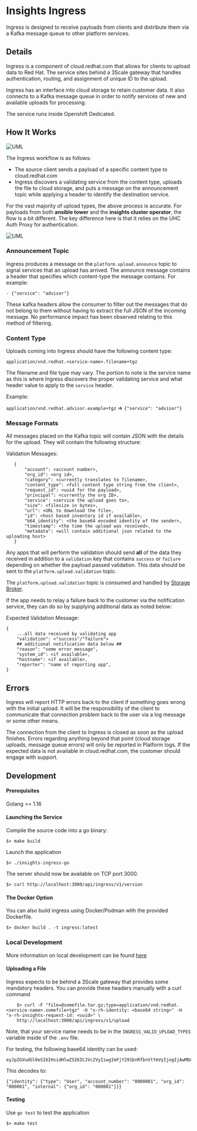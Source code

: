 # Insights Ingress

Ingress is designed to receive payloads from clients and distribute them via a
Kafka message queue to other platform services.

## Details

Ingress is a component of cloud.redhat.com that allows for clients to upload data
to Red Hat. The service sites behind a 3Scale gateway that handles authentication,
routing, and assignment of unique ID to the upload.

Ingress has an interface into cloud storage to retain customer data. It also connects
to a Kafka message queue in order to notify services of new and available uploads
for processing.

The service runs inside Openshift Dedicated.

## How It Works

![UML](https://www.plantuml.com/plantuml/png/ZPDBZzem4CVl-HIZS6cbXOOam8e3scDFLG-SoY8qSIR1me_KTf1On7UlJHwxAvMgEU7__EOnVviNwz2uLWhWgZPaRTJuCsUyGUM02KxAVP8oor3G9sd8z2Xt5sW4kaeREMiReR6SMJ9dpaYXf4S8AgLRnIWgqM61bi1c3Hc9AhJlffXkkjPhty_o-kZij0j0WvTG9UhYqqq_psEm1pwGx4Zi11KNlZD_eoVeXmQ5qfyabHp1NHgAKBY1HYvQGn7uRwmupFXzk_q9tblNMc2w9FYIpxDl-NpnDI9XgIzXMyPysl-MI9FKfwltJRkzUjHdDrfP6jVRJGhHqdupUXdGpl712d3QM_rko3_kRWtIre4_e-0bEfypkZG1GJMoYo_hZj4FxGXCS1vq1QF7rnWPqwroyHhY97pp-EbLnGmTrTfSWbnfVTSaEGnlmMlNMn0C_Mx9kWCl0rQaMNwg2cNFeZoLrJsbCLo51oa2e4qTqA3tCtfr-7a8wtGn_XO2QP8_XsDhn1tJaWusEuHZa8jbxejrJpV4mmFz81siywthE-guz5EYR0BdhokP9jaqMMpdo_LYjKuNi-VvCazNgtpnAxuzjdtuFuoU3yBW-2EFTqV2aepTm_KlYyDzyTkhsabFOqrxc5Wl0Lh0Gfzf4hsGAbif_W00 "Ingress Processing Flow")

The Ingress workflow is as follows:

  - The source client sends a payload of a specific content type to cloud.redhat.com
  - Ingress discovers a validating service from the content type, uploads the file to
  cloud storage, and puts a message on the announcement topic while applying a header
  to identify the destination service.

For the vast majority of upload types, the above process is accurate. For payloads from both
**ansible tower** and the **insights cluster operator**, the flow is a bit different. The key difference here is that it relies on the UHC Auth Proxy for authentication.

![UML](https://www.plantuml.com/plantuml/png/TP5FSvim4CNl-HHRNzBEDEP0Jpt5mTF6qwRrXFYSMSC6D0Y9QbTntKzV2Mpe4FV4_dc_vV6uPK4dljLNxvGfj2y9Qf6EFoU9myEoKbBxlMToXJL2HfQ5RPDEeudC3KkfrJx9FjriusZty3rfaOLS63rdWK1bo2sxUFygFuPD-pwy92e-mY8RgaKeDuPLLGl3puuSYdMB3sSzDjYY2ffLNqHrjlunxLCkK5EOfdaiudwrtS1N53hWSTBvkWYhtNq6AoyrR9tzVOpYs94HLQ0eQo0dzweAcZXbAaVCqUHGHMZNQOlbMp6BTLZHdRDD_udvqCCmY6IUdfeBSDhlUrCj_h46xhGj6ZWVcO17qbEEOq23gTxV_TFJDX-4puzZX6DKNwmxe2jXZqmbM0Daoiug8pDs33U6Duzg9Xbp6g-BFG-11-lpyoF3wHHgXyVuZ3WBLa43Uryq9F-dvwcJAQ4Dgp2CPzx-XM_uqk3fp8pkhJpOL_hNoBLrrMQTd38FbQDVdbWswsjG1cn7Xclr8XUStWOpljL_0G00)

### Announcement Topic

Ingress produces a message on the `platform.upload.announce` topic to signal services
that an upload has arrived. The announce message contains a header that specifies which
content-type the message contains. For example:

    - {"service": "advisor"}

These kafka headers allow the consumer to filter out the messages that do not belong
to them without having to extract the full JSON of the incoming message. No performance
impact has been observed relating to this method of filtering.

### Content Type

Uploads coming into Ingress should have the following content type:

`application/vnd.redhat.<service-name>.filename+tgz`

The filename and file type may vary. The portion to note is the service name as
this is where Ingress discovers the proper validating service and what header value
to apply to the `service` header.

Example:

  `application/vnd.redhat.advisor.example+tgz` => `{"service": "advisor"}`

### Message Formats

All messages placed on the Kafka topic will contain JSON with the details for the 
upload. They will contain the following structure:

Validation Messages:

       {
           "account": <account number>,
           "org_id": <org id>,
           "category": <currently translates to filename>,
           "content_type": <full content type string from the client>,
           "request_id": <uuid for the payload>,
           "principal": <currently the org ID>,
           "service": <service the upload goes to>,
           "size": <filesize in bytes>,
           "url": <URL to download the file>,
           "id": <host based inventory id if available>,
           "b64_identity": <the base64 encoded identity of the sender>,
           "timestamp": <the time the upload was received>,
           "metadata": <will contain additional json related to the uploading host>
       }

Any apps that will perform the validation should send **all** of the data they
received in addition to a `validation` key that contains `success` or `failure`
depending on whether the payload passed validation. This data should be sent to 
the `platform.upload.validation` topic.

The `platform.upload.validation` topic is consumed and handled by [Storage Broker](https://www.github.com/redhatinsights/insights-storage-broker).

If the app needs to relay a failure back to the customer via the notification
service, they can do so by supplying additional data as noted below:

Expected Validation Message:
    
    {
        ...all data received by validating app
        "validation": <"success"/"failure">
        ## additional notification data below ##
        "reason": "some error message",
        "system_id": <if available>,
        "hostname": <if available>,
        "reporter": "name of reporting app",
    }

## Errors

Ingress will report HTTP errors back to the client if something goes wrong with the
initial upload. It will be the responsibility of the client to communicate that
connection problem back to the user via a log message or some other means.

The connection from the client to Ingress is closed as soon as the upload finishes.
Errors regarding anything beyond that point (cloud storage uploads, message queue errors)
will only be reported in Platform logs. If the expected data is not available in
cloud.redhat.com, the customer should engage with support.

## Development

#### Prerequisites

Golang >= 1.16

#### Launching the Service

Compile the source code into a go binary:

    $> make build

Launch the application

    $> ./insights-ingress-go

The server should now be available on TCP port 3000.

    $> curl http://localhost:3000/api/ingress/v1/version

#### The Docker Option

You can also build ingress using Docker/Podman with the provided Dockerfile.

    $> docker build . -t ingress:latest

### Local Development

More information on local development can be found [here](./development/README.md)

#### Uploading a File

Ingress expects to be behind a 3Scale gateway that provides some mandatory headers.
You can provide these headers manually with a curl command

        $> curl -F "file=@somefile.tar.gz;type=application/vnd.redhat.<service-name>.somefile+tgz" -H "x-rh-identity: <base64 string>" -H "x-rh-insights-request-id: <uuid>" \
        http://localhost:3000/api/ingress/v1/upload

Note, that your service name needs to be in the `INGRESS_VALID_UPLOAD_TYPES` variable inside of the `.env` file.

For testing, the following base64 identity can be used:

    eyJpZGVudGl0eSI6IHsidHlwZSI6ICJVc2VyIiwgImFjY291bnRfbnVtYmVyIjogIjAwMDAwMDEiLCAib3JnX2lkIjogIjAwMDAwMSIsICJpbnRlcm5hbCI6IHsib3JnX2lkIjogIjAwMDAwMSJ9fX0=

This decodes to:

    {"identity": {"type": "User", "account_number": "0000001", "org_id": "000001", "internal": {"org_id": "000001"}}}

#### Testing

Use `go test` to test the application

    $> make test
